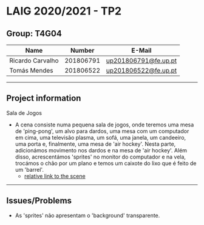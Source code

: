 # LAIG 2020/2021 - TP2

## Group: T4G04

| Name             | Number    | E-Mail             |
| ---------------- | --------- | ------------------ |
| Ricardo Carvalho | 201806791 |up201806791@fe.up.pt|
|   Tomás Mendes   | 201806522 |up201806522@fe.up.pt|

----
## Project information

Sala de Jogos

- A cena consiste numa pequena sala de jogos, onde teremos uma mesa de 'ping-pong',
um alvo para dardos, uma mesa com um computador em cima, uma televisão plasma,
um sofá, uma janela, um candeeiro, uma porta e, finalmente, uma mesa de 'air hockey'.
Nesta parte, adicionámos movimento nos dardos e na mesa de 'air hockey'. Além disso,
acrescentámos 'sprites' no monitor do computador e na vela, trocámos o chão por um plano e temos um caixote do lixo
que é feito de um 'barrel'.
  - [relative link to the scene](https://git.fe.up.pt/laig/laig-2020-2021/t04/laig-t04-g04/-/blob/master/TP2/scenes/LAIG_TP2_T4_G04.xml)
----
## Issues/Problems

- As 'sprites' não apresentam o 'background' transparente.
